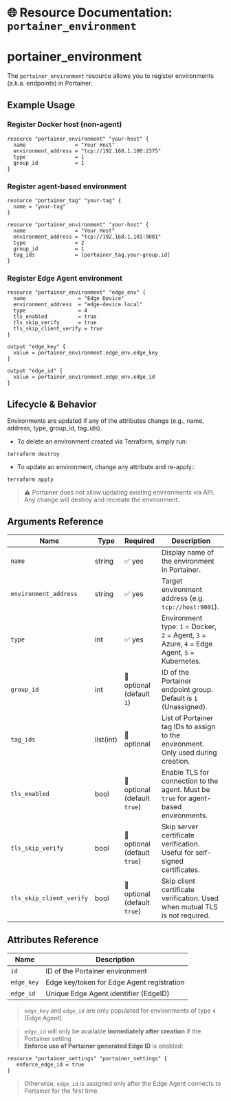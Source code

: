 # 🌐 Resource Documentation: `portainer_environment`

# portainer_environment
The `portainer_environment` resource allows you to register environments (a.k.a. endpoints) in Portainer.

## Example Usage

### Register Docker host (non-agent)

```hcl
resource "portainer_environment" "your-host" {
  name                = "Your Host"
  environment_address = "tcp://192.168.1.100:2375"
  type                = 1
  group_id            = 1
}
```

### Register agent-based environment
```hcl
resource "portainer_tag" "your-tag" {
  name = "your-tag"
}

resource "portainer_environment" "your-host" {
  name                = "Your Host"
  environment_address = "tcp://192.168.1.101:9001"
  type                = 2
  group_id            = 1
  tag_ids             = [portainer_tag.your-group.id]
}
```
### Register Edge Agent environment
```hcl
resource "portainer_environment" "edge_env" {
  name                 = "Edge Device"
  environment_address  = "edge-device.local"
  type                 = 4
  tls_enabled          = true
  tls_skip_verify      = true
  tls_skip_client_verify = true
}

output "edge_key" {
  value = portainer_environment.edge_env.edge_key
}

output "edge_id" {
  value = portainer_environment.edge_env.edge_id
}
```

## Lifecycle & Behavior

Environments are updated if any of the attributes change (e.g., name, address, type, group_id, tag_ids).

- To delete an environment created via Terraform, simply run:
```hcl
terraform destroy
```

- To update an environment, change any attribute and re-apply::
```hcl
terraform apply
```
> ⚠️ Portainer does not allow updating existing environments via API. Any change will destroy and recreate the environment.

## Arguments Reference

| Name                  | Type       | Required                     | Description                                                                                      |
|-----------------------|------------|------------------------------|--------------------------------------------------------------------------------------------------|
| `name`                | string     | ✅ yes                       | Display name of the environment in Portainer.                                                    |
| `environment_address` | string     | ✅ yes                       | Target environment address (e.g. `tcp://host:9001`).                                             |
| `type`                | int        | ✅ yes                       | Environment type: `1` = Docker, `2` = Agent, `3` = Azure, `4` = Edge Agent, `5` = Kubernetes.     |
| `group_id`            | int        | 🚫 optional (default `1`)   | ID of the Portainer endpoint group. Default is `1` (Unassigned).                                 |
| `tag_ids`             | list(int)  | 🚫 optional                 | List of Portainer tag IDs to assign to the environment. Only used during creation.              |
| `tls_enabled`          | bool       | 🚫 optional (default `true`)| Enable TLS for connection to the agent. Must be `true` for agent-based environments.            |
| `tls_skip_verify`      | bool       | 🚫 optional (default `true`)| Skip server certificate verification. Useful for self-signed certificates.                      |
| `tls_skip_client_verify` | bool     | 🚫 optional (default `true`)| Skip client certificate verification. Used when mutual TLS is not required.                     |

## Attributes Reference
| Name       | Description                                |
| ---------- | ------------------------------------------ |
| `id`       | ID of the Portainer environment            |
| `edge_key` | Edge key/token for Edge Agent registration |
| `edge_id`  | Unique Edge Agent identifier (EdgeID)      |
> `edge_key` and `edge_id` are only populated for environments of type `4` (Edge Agent).

> `edge_id` will only be available **immediately after creation** if the Portainer setting  
**Enforce use of Portainer generated Edge ID** is enabled:
```hcl
resource "portainer_settings" "portainer_settings" {
   enforce_edge_id = true
}
```
> Otherwise, `edge_id` is assigned only after the Edge Agent connects to Portainer for the first time.